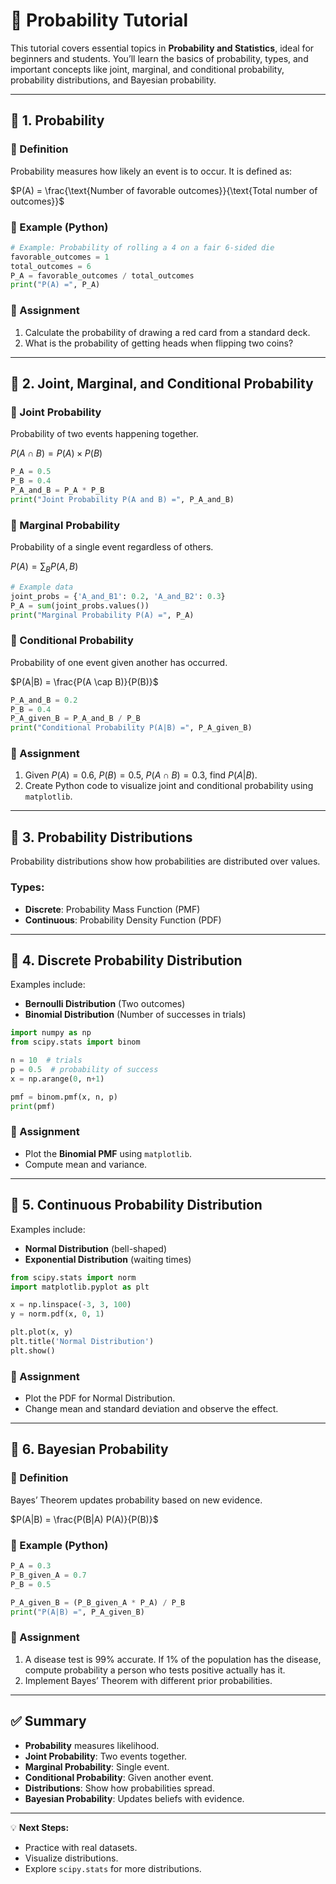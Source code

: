 # 📘 Probability Tutorial

This tutorial covers essential topics in **Probability and Statistics**, ideal for beginners and students. You’ll learn the basics of probability, types, and important concepts like joint, marginal, and conditional probability, probability distributions, and Bayesian probability.

---

## 🎯 1. Probability

### 🔹 Definition

Probability measures how likely an event is to occur. It is defined as:

$P(A) = \frac{\text{Number of favorable outcomes}}{\text{Total number of outcomes}}$

### 🔹 Example (Python)

```python
# Example: Probability of rolling a 4 on a fair 6-sided die
favorable_outcomes = 1
total_outcomes = 6
P_A = favorable_outcomes / total_outcomes
print("P(A) =", P_A)
```

### 🧠 Assignment

1. Calculate the probability of drawing a red card from a standard deck.
2. What is the probability of getting heads when flipping two coins?

---

## 🎯 2. Joint, Marginal, and Conditional Probability

### 🔹 Joint Probability

Probability of two events happening together.

$P(A \cap B) = P(A) \times P(B)$

```python
P_A = 0.5
P_B = 0.4
P_A_and_B = P_A * P_B
print("Joint Probability P(A and B) =", P_A_and_B)
```

### 🔹 Marginal Probability

Probability of a single event regardless of others.

$P(A) = \sum_B P(A, B)$

```python
# Example data
joint_probs = {'A_and_B1': 0.2, 'A_and_B2': 0.3}
P_A = sum(joint_probs.values())
print("Marginal Probability P(A) =", P_A)
```

### 🔹 Conditional Probability

Probability of one event given another has occurred.

$P(A|B) = \frac{P(A \cap B)}{P(B)}$

```python
P_A_and_B = 0.2
P_B = 0.4
P_A_given_B = P_A_and_B / P_B
print("Conditional Probability P(A|B) =", P_A_given_B)
```

### 🧠 Assignment

1. Given $P(A) = 0.6$, $P(B) = 0.5$, $P(A \cap B) = 0.3$, find $P(A|B)$.
2. Create Python code to visualize joint and conditional probability using `matplotlib`.

---

## 🎯 3. Probability Distributions

Probability distributions show how probabilities are distributed over values.

### Types:

* **Discrete**: Probability Mass Function (PMF)
* **Continuous**: Probability Density Function (PDF)

---

## 🎯 4. Discrete Probability Distribution

Examples include:

* **Bernoulli Distribution** (Two outcomes)
* **Binomial Distribution** (Number of successes in trials)

```python
import numpy as np
from scipy.stats import binom

n = 10  # trials
p = 0.5  # probability of success
x = np.arange(0, n+1)

pmf = binom.pmf(x, n, p)
print(pmf)
```

### 🧠 Assignment

* Plot the **Binomial PMF** using `matplotlib`.
* Compute mean and variance.

---

## 🎯 5. Continuous Probability Distribution

Examples include:

* **Normal Distribution** (bell-shaped)
* **Exponential Distribution** (waiting times)

```python
from scipy.stats import norm
import matplotlib.pyplot as plt

x = np.linspace(-3, 3, 100)
y = norm.pdf(x, 0, 1)

plt.plot(x, y)
plt.title('Normal Distribution')
plt.show()
```

### 🧠 Assignment

* Plot the PDF for Normal Distribution.
* Change mean and standard deviation and observe the effect.

---

## 🎯 6. Bayesian Probability

### 🔹 Definition

Bayes’ Theorem updates probability based on new evidence.

$P(A|B) = \frac{P(B|A) P(A)}{P(B)}$

### 🔹 Example (Python)

```python
P_A = 0.3
P_B_given_A = 0.7
P_B = 0.5

P_A_given_B = (P_B_given_A * P_A) / P_B
print("P(A|B) =", P_A_given_B)
```

### 🧠 Assignment

1. A disease test is 99% accurate. If 1% of the population has the disease, compute probability a person who tests positive actually has it.
2. Implement Bayes’ Theorem with different prior probabilities.

---

## ✅ Summary

* **Probability** measures likelihood.
* **Joint Probability**: Two events together.
* **Marginal Probability**: Single event.
* **Conditional Probability**: Given another event.
* **Distributions**: Show how probabilities spread.
* **Bayesian Probability**: Updates beliefs with evidence.

---

💡 **Next Steps:**

* Practice with real datasets.
* Visualize distributions.
* Explore `scipy.stats` for more distributions.

